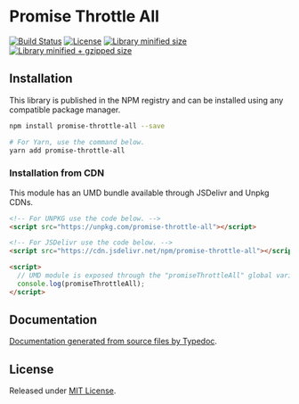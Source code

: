 # Promise Throttle All

[![Build Status](https://travis-ci.org/robinpokorny/promise-throttle-all.svg?branch=master)](https://travis-ci.org/robinpokorny/promise-throttle-all)
[![License](https://badgen.net/github/license/robinpokorny/promise-throttle-all)](./LICENSE)
[![Library minified size](https://badgen.net/bundlephobia/min/promise-throttle-all)](https://bundlephobia.com/result?p=promise-throttle-all)
[![Library minified + gzipped size](https://badgen.net/bundlephobia/minzip/promise-throttle-all)](https://bundlephobia.com/result?p=promise-throttle-all)

## Installation

This library is published in the NPM registry and can be installed using any compatible package manager.

```sh
npm install promise-throttle-all --save

# For Yarn, use the command below.
yarn add promise-throttle-all
```

### Installation from CDN

This module has an UMD bundle available through JSDelivr and Unpkg CDNs.

```html
<!-- For UNPKG use the code below. -->
<script src="https://unpkg.com/promise-throttle-all"></script>

<!-- For JSDelivr use the code below. -->
<script src="https://cdn.jsdelivr.net/npm/promise-throttle-all"></script>

<script>
  // UMD module is exposed through the "promiseThrottleAll" global variable.
  console.log(promiseThrottleAll);
</script>
```

## Documentation

[Documentation generated from source files by Typedoc](./docs/README.md).

## License

Released under [MIT License](./LICENSE).
